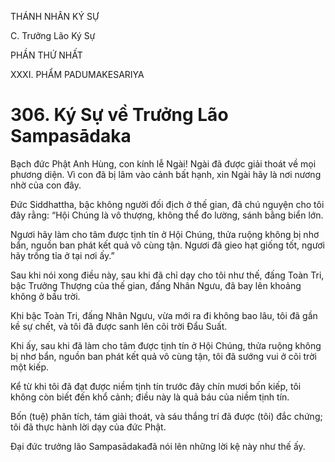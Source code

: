 THÁNH NHÂN KÝ SỰ

C. Trưởng Lão Ký Sự

PHẦN THỨ NHẤT

XXXI. PHẨM PADUMAKESARIYA

# 306. Ký Sự về Trưởng Lão Sampasādaka

Bạch đức Phật Anh Hùng, con kính lễ Ngài! Ngài đã được giải thoát về mọi phương diện. Vì con đã bị lâm vào cảnh bất hạnh, xin Ngài hãy là nơi nương nhờ của con đây.

Đức Siddhattha, bậc không người đối địch ở thế gian, đã chú nguyện cho tôi đây rằng: “Hội Chúng là vô thượng, không thể đo lường, sánh bằng biển lớn.

Ngươi hãy làm cho tâm được tịnh tín ở Hội Chúng, thửa ruộng không bị nhơ bẩn, nguồn ban phát kết quả vô cùng tận. Ngươi đã gieo hạt giống tốt, ngươi hãy trồng tỉa ở tại nơi ấy.”

Sau khi nói xong điều này, sau khi đã chỉ dạy cho tôi như thế, đấng Toàn Tri, bậc Trưởng Thượng của thế gian, đấng Nhân Ngưu, đã bay lên khoảng không ở bầu trời.

Khi bậc Toàn Tri, đấng Nhân Ngưu, vừa mới ra đi không bao lâu, tôi đã gần kề sự chết, và tôi đã được sanh lên cõi trời Đẩu Suất.

Khi ấy, sau khi đã làm cho tâm được tịnh tín ở Hội Chúng, thửa ruộng không bị nhơ bẩn, nguồn ban phát kết quả vô cùng tận, tôi đã sướng vui ở cõi trời một kiếp.

Kể từ khi tôi đã đạt được niềm tịnh tín trước đây chín mươi bốn kiếp, tôi không còn biết đến khổ cảnh; điều này là quả báu của niềm tịnh tín.

Bốn (tuệ) phân tích, tám giải thoát, và sáu thắng trí đã được (tôi) đắc chứng; tôi đã thực hành lời dạy của đức Phật.

Đại đức trưởng lão Sampasādakađã nói lên những lời kệ này như thế ấy.
